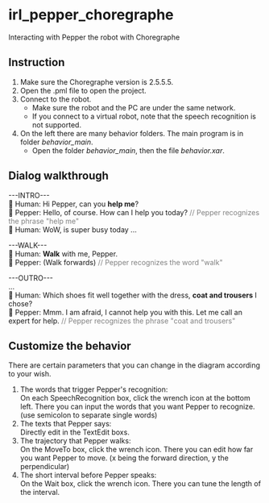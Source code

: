 # irl_pepper_choregraphe
 Interacting with Pepper the robot with Choregraphe

## Instruction
1. Make sure the Choregraphe version is 2.5.5.5.
1. Open the .pml file to open the project.
1. Connect to the robot.
    - Make sure the robot and the PC are under the same network.
    - If you connect to a virtual robot, note that the speech recognition is not supported.
1. On the left there are many behavior folders. The main program is in folder *behavior_main*.
    - Open the folder *behavior_main*, then the file *behavior.xar*.

## Dialog walkthrough

---INTRO--- <br>
🧑 Human: Hi Pepper, can you **help me**? <br>
🤖 Pepper: Hello, of course. How can I help you today?  <span style="color:grey"> // Pepper recognizes the phrase "help me" </span> <br>
🧑 Human: WoW, is super busy today ... <br>

---WALK--- <br>
🧑 Human: **Walk** with me, Pepper. <br>
🤖 Pepper: (Walk forwards)  <span style="color:grey"> // Pepper recognizes the word "walk" </span> <br>

---OUTRO--- <br>
... <br>
🧑 Human: Which shoes fit well together with the dress, **coat and trousers** I chose? <br>
🤖 Pepper: Mmm. I am afraid, I cannot help you with this. Let me call an expert for help.  <span style="color:grey"> // Pepper recognizes the phrase "coat and trousers" </span> <br>


## Customize the behavior
There are certain parameters that you can change in the diagram according to your wish. <br>

1. The words that trigger Pepper's recognition: <br>
    On each SpeechRecognition box, click the wrench icon at the bottom left. There you can input the words that you want Pepper to recognize. (use semicolon to separate single words)
2. The texts that Pepper says: <br>
    Directly edit in the TextEdit boxs. 
3. The trajectory that Pepper walks: <br>
    On the MoveTo box, click the wrench icon. There you can edit how far you want Pepper to move. (x being the forward direction, y the perpendicular)
4. The short interval before Pepper speaks: <br>
    On the Wait box, click the wrench icon. There you can tune the length of the interval.
